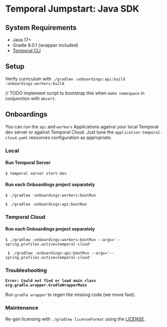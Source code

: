 # Temporal Jumpstart: Java SDK

## System Requirements

* Java 17+
* Gradle 8.0.1 (wrapper included)
* [Temporal CLI](https://github.com/temporalio/cli)

## Setup

Verify curriculum with `./gradlew :onboardings:api:build :onboardings:workers:build`

// TODO implement script to bootstrap this when `make namespace` in conjunction with `mkcert`.

## Onboardings

You can run the `api` and `workers` Applications against your local Temporal dev server or
against Temporal Cloud. Just tune the `application-temporal-cloud.yaml` resources configuration as appropriate.


### Local

#### Run Temporal Server
``` $ temporal server start-dev ```

#### Run each Onboardings project separately

``` $ ./gradlew :onboardings:workers:bootRun ``` 

``` $ ./gradlew :onboardings:api:bootRun ```

### Temporal Cloud

#### Run each Onboardings project separately

``` $ ./gradlew :onboardings:workers:bootRun --args='--spring.profiles.active=temporal-cloud' ```

``` $ ./gradlew :onboardings:api:bootRun --args='--spring.profiles.active=temporal-cloud'```


### Troubleshooting

**`Error: Could not find or load main class org.gradle.wrapper.GradleWrapperMain`**

Run `gradle wrapper` to regen the missing code (we move fast).

### Maintenance

Re-gen licensing with `./gradlew licenseFormat` using the [LICENSE](LICENSE).

